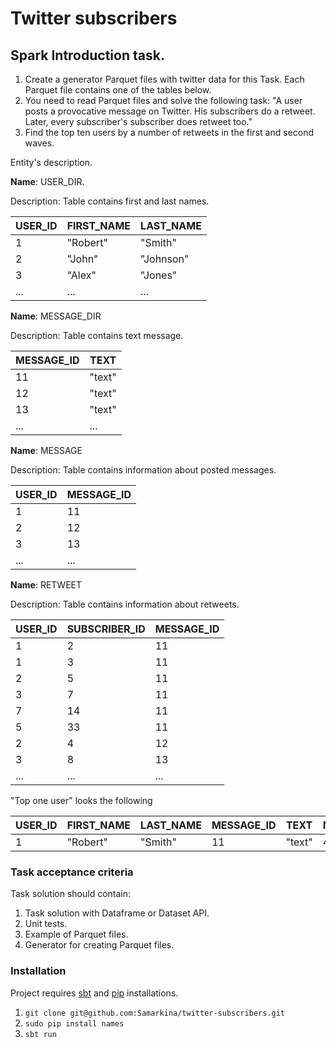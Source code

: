 # Twitter subscribers
## Spark Introduction task.
1. Create a generator Parquet files with twitter data for this Task. 
   Each Parquet file contains one of the tables below. 
2. You need to read Parquet files and solve the following task: "A user posts a provocative message on Twitter. 
   His subscribers do a retweet. Later, every subscriber's subscriber does retweet too."
3. Find the top ten users by a number of retweets in the first and second waves.

Entity's description.

**Name**: USER_DIR.

Description: Table contains first and last names.

| USER_ID  | FIRST_NAME | LAST_NAME |
| -------- | ---------- | --------- |
| 1        | "Robert"   | "Smith"   |
| 2        | "John"     | "Johnson"  |
| 3        | "Alex"     | "Jones"   |
| ...      | ...        | ...       |

**Name**: MESSAGE_DIR

Description: Table contains text message.

| MESSAGE_ID | TEXT     |
| --------   | -------- |
| 11         | "text"   |
| 12         | "text"   |
| 13         | "text"   |
| ...        | ...      |

**Name**: MESSAGE

Description: Table contains information about posted messages.

| USER_ID    | MESSAGE_ID |
| --------   | --------   |
| 1          | 11         |
| 2          | 12         |
| 3          | 13         |
| ...        | ...        |


**Name**: RETWEET

Description: Table contains information about retweets.

| USER_ID  | SUBSCRIBER_ID | MESSAGE_ID |
| -------- | ---------- | --------- |
| 1        | 2   | 11   |
| 1        | 3     | 11  |
| 2        | 5     | 11  |
| 3        | 7     | 11   |
| 7        | 14     | 11   |
| 5        | 33     | 11  |
| 2        | 4     | 12   |
| 3        | 8     | 13   |
| ...      | ...        | ...       |

"Top one user" looks the following

| USER_ID  | FIRST_NAME | LAST_NAME | MESSAGE_ID |  TEXT  | NUMBER_RETWEETS |
| -------- | ---------- | --------- | ---------- | ------ | --------------- |
| 1        | "Robert"   | "Smith"   | 11         | "text" | 4               |

### Task acceptance criteria
Task solution should contain:
1. Task solution with Dataframe or Dataset API.
2. Unit tests.
3. Example of Parquet files.
4. Generator for creating Parquet files.

### Installation
Project requires [sbt](https://www.scala-sbt.org/1.x/docs/Setup.html) and [pip](https://pypi.org/project/pip/) 
installations.
1. `git clone git@github.com:Samarkina/twitter-subscribers.git`
2. `sudo pip install names`
3. `sbt run`
